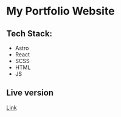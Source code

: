 <h1>My Portfolio Website</h1>
<h2>Tech Stack:</h2>
<ul>
    <li>Astro</li>
    <li>React</li>
    <li>SCSS</li>
    <li>HTML</li>
    <li>JS</li>
</ul>
<h2>Live version</h2>
<a href="http://krystiano13.github.io/portfolio-new">Link</a>